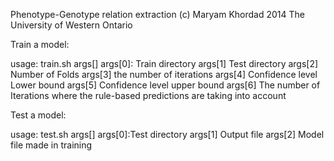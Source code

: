 Phenotype-Genotype relation extraction
(c) Maryam Khordad 2014
The University of Western Ontario

Train a model:

usage: train.sh args[]
args[0]: Train directory
args[1] Test directory
args[2] Number of Folds
args[3] the number of iterations
args[4] Confidence level Lower bound
args[5] Confidence level upper bound
args[6] The number of Iterations where the rule-based predictions are taking into account



Test a model: 

usage: test.sh args[]
args[0]:Test directory
args[1] Output file
args[2] Model file made in training
